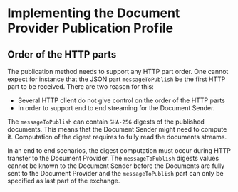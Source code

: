# Implementing the Document Provider Publication Profile


## <a name = "OrderOfTheHttpParts"></a>Order of the HTTP parts

The publication method needs to support any HTTP part order. One cannot expect for instance that the JSON part ```messageToPublish``` be the first HTTP part to be received. There are two reason for this:
- Several HTTP client do not give control on the order of the HTTP parts
- In order to support end to end streaming for the Document Sender.
 
 The ``messageToPublish`` can contain ``SHA-256`` digests of the published documents. This means that the Document Sender might need to compute it. Computation of the digest requires to fully read the documents streams. 
 
 In an end to end scenarios, the digest computation must occur during HTTP transfer to the Document Provider. The ``messageToPublish`` digests values cannot be known to the Document Sender before the Documents are fully sent to the Document Provider and the ``messageToPublish`` part can only be specified as last part of the exchange.